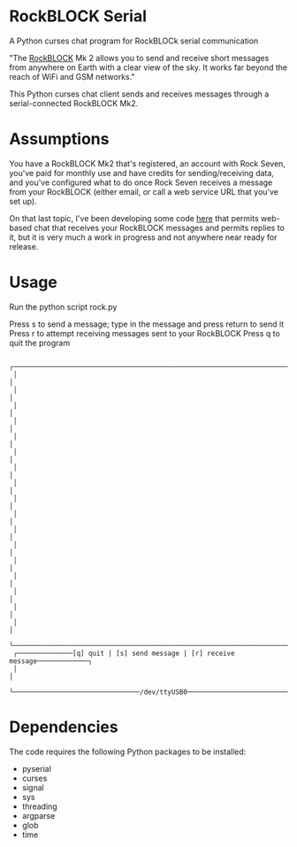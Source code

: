 # RockBLOCK Serial
A Python curses chat program for RockBLOCk serial communication

"The [RockBLOCK](http://www.rock7mobile.com/products-rockblock) Mk 2
allows you to send and receive short messages from anywhere on Earth with a 
clear view of the sky. It works far beyond the reach of WiFi and GSM networks."

This Python curses chat client sends and receives messages through a serial-connected
RockBLOCK Mk2.

# Assumptions

You have a RockBLOCK Mk2 that's registered, an account with Rock Seven, you've
paid for monthly use and have credits for sending/receiving data, and you've
configured what to do once Rock Seven receives a message from your RockBLOCK
(either email, or call a web service URL that you've set up).

On that last topic, I've been developing some code [here](https://github.com/shimniok/rockblock)
that permits web-based chat that receives your RockBLOCK messages and permits
replies to it, but it is very much a work in progress and not anywhere near
ready for release.

# Usage

Run the python script rock.py

Press s to send a message; type in the message and press return to send it
Press r to attempt receiving messages sent to your RockBLOCK
Press q to quit the program

```
 ┌────────────────────────────────────────────────────────────────────────────┐
 │                                                                            │
 │                                                                            │
 │                                                                            │
 │                                                                            │
 │                                                                            │
 │                                                                            │
 │                                                                            │
 │                                                                            │
 │                                                                            │
 │                                                                            │
 │                                                                            │
 │                                                                            │
 │                                                                            │
 │                                                                            │
 │                                                                            │
 │                                                                            │
 │                                                                            │
 └────────────────────────────────────────────────────────────────────────────┘
 ┌──────────────[q] quit | [s] send message | [r] receive message─────────────┐
 │                                                                            │
 └────────────────────────────────/dev/ttyUSB0────────────────────────────────┘
```


# Dependencies

The code requires the following Python packages to be installed:
 * pyserial
 * curses
 * signal
 * sys
 * threading
 * argparse
 * glob
 * time

